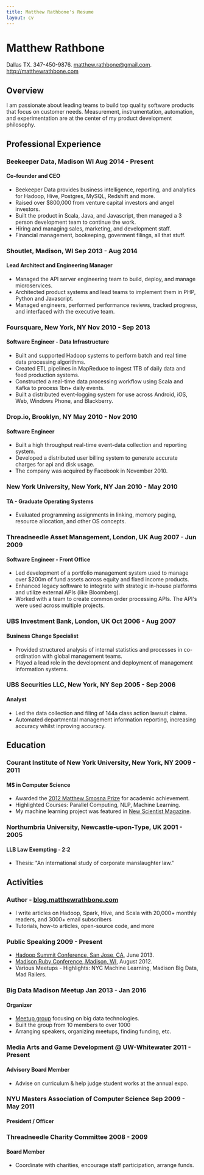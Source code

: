 ```yaml
---
title: Matthew Rathbone's Resume
layout: cv
---
```


# Matthew Rathbone
<span class="subtitle">Dallas TX. 347-450-9876. matthew.rathbone@gmail.com. <a href="http://matthewrathbone.com">http://matthewrathbone.com</a></span>

## Overview

I am passionate about leading teams to build top quality software products that focus on customer needs. Measurement, instrumentation, automation, and experimentation are at the center of my product development philosophy.

## Professional Experience

### Beekeeper Data, Madison WI <span class="date">Aug 2014 - Present</span>

#### Co-founder and CEO

- Beekeeper Data provides business intelligence, reporting, and analytics for Hadoop, Hive, Postgres, MySQL, Redshift and more.
- Raised over $800,000 from venture capital investors and angel investors.
- Built the product in Scala, Java, and Javascript, then managed a 3 person development team to continue the work.
- Hiring and managing sales, marketing, and development staff.
- Financial management, bookeeping, goverment filings, all that stuff.

### Shoutlet, Madison, WI <span class="date">Sep 2013 - Aug 2014</span>

#### Lead Architect and Engineering Manager

- Managed the API server engineering team to build, deploy, and manage microservices.
- Architected product systems and lead teams to implement them in PHP, Python and Javascript.
- Managed engineers, performed performance reviews, tracked progress, and interfaced with the executive team.

### Foursquare, New York, NY <span class="date">Nov 2010 - Sep 2013</span>

#### Software Engineer - Data Infrastructure

- Built and supported Hadoop systems to perform batch and real time data processing algorithms.
- Created ETL pipelines in MapReduce to ingest 1TB of daily data and feed production systems.
- Constructed a real-time data processing workflow using Scala and Kafka to process 1bn+ daily events.
- Built a distributed event-logging system for use across Android, iOS, Web, Windows Phone, and Blackberry.

### Drop.io, Brooklyn, NY <span class="date">May 2010 - Nov 2010</span>

#### Software Engineer

- Built a high throughput real-time event-data collection and reporting system.
- Developed a distributed user billing system to generate accurate charges for api and disk usage.
- The company was acquired by Facebook in November 2010.

### New York University, New York, NY <span class="date">Jan 2010 - May 2010</span>

#### TA - Graduate Operating Systems

- Evaluated programming assignments in linking, memory paging, resource allocation, and other OS concepts.

### Threadneedle Asset Management, London, UK <span class="date">Aug 2007 - Jun 2009</span>

#### Software Engineer - Front Office

- Led development of a portfolio management system used to manage over $200m of fund assets across equity and fixed income products.
- Enhanced legacy software to integrate with strategic in-house platforms and utilize external APIs (like Bloomberg).
- Worked with a team to create common order processing APIs. The API's were used across multiple projects.

### UBS Investment Bank, London, UK <span class="date">Oct 2006 - Aug 2007</span>

#### Business Change Specialist

- Provided structured analysis of internal statistics and processes in co-ordination with global management teams.
- Played a lead role in the development and deployment of management information systems.

### UBS Securities LLC, New York, NY <span class="date">Sep 2005 - Sep 2006</span>

#### Analyst

- Led the data collection and filing of 144a class action lawsuit claims.
- Automated departmental management information reporting, increasing accuracy whilst inproving accuracy.

## Education

### Courant Institute of New York University, New York, NY <span class="date">2009 - 2011</span>

#### MS in Computer Science

- Awarded the [2012 Matthew Smosna Prize][prize] for academic achievement.
- Highlighted Courses: Parallel Computing, NLP, Machine Learning.
- My machine learning project was featured in [New Scientist Magazine][new-scientist].

### Northumbria University, Newcastle-upon-Type, UK <span class="date">2001 - 2005</span>

#### LLB Law Exempting - 2:2

- Thesis: "An international study of corporate manslaughter law."

## Activities

### Author - [blog.matthewrathbone.com](http://blog.matthewrathbone.com)

- I write articles on Hadoop, Spark, Hive, and Scala with 20,000+ monthly readers, and 3000+ email subscribers
- Tutorials, how-to articles, open-source code, and more


### Public Speaking <span class="date">2009 - Present</span>

- [Hadoop Summit Conference, San Jose, CA][hadoop-summit], June 2013.
- [Madison Ruby Conference, Madison, WI][madison-ruby], August 2012.
- Various Meetups - Highlights: NYC Machine Learning, Madison Big Data, Mad Railers.

### Big Data Madison Meetup <span class="date">Jan 2013 - Jan 2016</span>

#### Organizer

- [Meetup group][big-data] focusing on big data technologies.
- Built the group from 10 members to over 1000
- Arranging speakers, organizing meetups, finding funding, etc.

### Media Arts and Game Development @ UW-Whitewater <span class="date">2011 - Present</span>

#### Advisory Board Member

- Advise on curriculum & help judge student works at the annual expo.

### NYU Masters Association of Computer Science <span class="date">Sep 2009 - May 2011</span>

####  President / Officer

### Threadneedle Charity Committee <span class="date">2008 - 2009</span>

#### Board Member

- Coordinate with charities, encourage staff participation, arrange funds.

[me]:http://matthewrathbone.com
[hadoop-summit]:http://www.youtube.com/watch?v=V07Kuo41A8M
[madison-ruby]:http://www.youtube.com/watch?v=jCzTD2Fpb-Y
[prize]:http://cims.nyu.edu/webapps/content/programs/prizes/prizes_12
[big-data]:http://meetup.com/BigDataMadison
[new-scientist]:http://www.newscientist.com/article/mg21128251.500-datacasting-what-will-you-buy-tomorrow.html